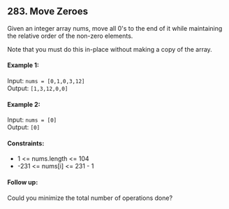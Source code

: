 ## 283. Move Zeroes

Given an integer array nums, move all 0's to the end of it while maintaining the relative order of the non-zero elements.

Note that you must do this in-place without making a copy of the array.

#### Example 1:

Input: `nums = [0,1,0,3,12]`<br>
Output: `[1,3,12,0,0]`<br>

#### Example 2:

Input: `nums = [0]`<br>
Output: `[0]`<br>


#### Constraints:
* 1 <= nums.length <= 104
* -231 <= nums[i] <= 231 - 1


#### Follow up:
Could you minimize the total number of operations done?